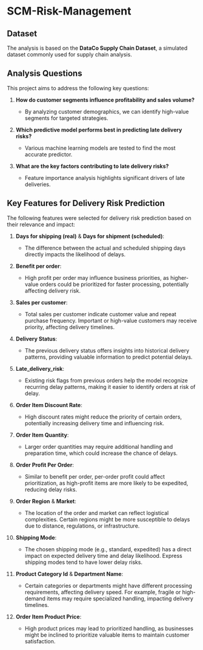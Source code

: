 # SCM-Risk-Management

## Dataset
The analysis is based on the **DataCo Supply Chain Dataset**, a simulated dataset commonly used for supply chain analysis. 

## Analysis Questions
This project aims to address the following key questions:

1. **How do customer segments influence profitability and sales volume?**
   - By analyzing customer demographics, we can identify high-value segments for targeted strategies.
   
2. **Which predictive model performs best in predicting late delivery risks?**
   - Various machine learning models are tested to find the most accurate predictor.

3. **What are the key factors contributing to late delivery risks?**
   - Feature importance analysis highlights significant drivers of late deliveries.
## Key Features for Delivery Risk Prediction

The following features were selected for delivery risk prediction based on their relevance and impact:

1. **Days for shipping (real)** & **Days for shipment (scheduled)**:
   - The difference between the actual and scheduled shipping days directly impacts the likelihood of delays.

2. **Benefit per order**:
   - High profit per order may influence business priorities, as higher-value orders could be prioritized for faster processing, potentially affecting delivery risk.

3. **Sales per customer**:
   - Total sales per customer indicate customer value and repeat purchase frequency. Important or high-value customers may receive priority, affecting delivery timelines.

4. **Delivery Status**:
   - The previous delivery status offers insights into historical delivery patterns, providing valuable information to predict potential delays.

5. **Late_delivery_risk**:
   - Existing risk flags from previous orders help the model recognize recurring delay patterns, making it easier to identify orders at risk of delay.

6. **Order Item Discount Rate**:
   - High discount rates might reduce the priority of certain orders, potentially increasing delivery time and influencing risk.

7. **Order Item Quantity**:
   - Larger order quantities may require additional handling and preparation time, which could increase the chance of delays.

8. **Order Profit Per Order**:
   - Similar to benefit per order, per-order profit could affect prioritization, as high-profit items are more likely to be expedited, reducing delay risks.

9. **Order Region** & **Market**:
   - The location of the order and market can reflect logistical complexities. Certain regions might be more susceptible to delays due to distance, regulations, or infrastructure.

10. **Shipping Mode**:
    - The chosen shipping mode (e.g., standard, expedited) has a direct impact on expected delivery time and delay likelihood. Express shipping modes tend to have lower delay risks.

11. **Product Category Id** & **Department Name**:
    - Certain categories or departments might have different processing requirements, affecting delivery speed. For example, fragile or high-demand items may require specialized handling, impacting delivery timelines.

12. **Order Item Product Price**:
    - High product prices may lead to prioritized handling, as businesses might be inclined to prioritize valuable items to maintain customer satisfaction.
